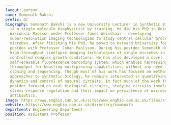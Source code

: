 ```yaml
---
layout: person
name: Somenath Bakshi
prefix: Dr
biography: Somenath Bakshi is a new University Lecturer in Synthetic Biology. He
  is a single molecule biophysicist by training. He did his PhD in University of
  Wisconsin Madison under Professor James Weisshaar – developing
  super-resolution imaging technologies to study central cellular processes in
  microbes. After finishing his PhD, he moved to Harvard University for his
  postdoc with Professor Johan Paulsson. During his postdoc Somenath developed
  high-throughput timelapse imaging technologies of single microbes in
  controlled complex growth-conditions. He has also developed a novel
  self-erasable fluorescence barcoding system, which enables harnessing the
  throughput for boosting multiplexing capabilities, without any need for
  cloning and sequencing. Though most of his work has focused on methods and
  approaches to synthetic biology, he remains interested in quantifying the
  dynamics and control of natural circuits. In fact much of the work from his
  postdoc focused on real biological circuits, studying circuits involved in
  stress-response regulation and their impact on persistence of microbes towards
  antibiotics.
image: https://www.engbio.cam.ac.uk/sites/www.engbio.cam.ac.uk/files/styles/inline/public/media/profile/somenath.png?itok=vgWg4TPB
website: https://www.engbio.cam.ac.uk/directory/somenath
department: Engineering Department
position: Assistant Professor
---
```

